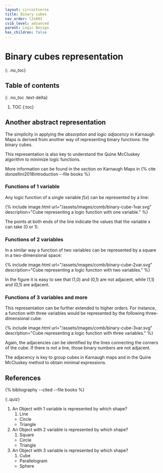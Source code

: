 ```yaml
---
layout: circuitverse
title: Binary cubes
nav_order: l2s003
cvib_level: advanced
parent: Logic Design
has_children: false
---
```



# Binary cubes representation
{: .no_toc}


## Table of contents
{: .no_toc .text-delta}

1. TOC
{:toc}


## Another abstract representation

The simplicity in applying the *absorption* and *logic adjacency* in Karnaugh Maps is derived from another way of representing binary functions: the binary cubes.

This representation is also key to understand the Quine McCluskey algorithm to minimize logic functions.

More information can be found in the section on Karnaugh Maps in {% cite donzellini2018introduction --file books %}


### Functions of 1 variable

Any logic function of a single variable $f(x)$ can be represented by a line:

{% include image.html url="/assets/images/comb/binary-cube-1var.svg" description="Cube representing a logic function with one variable." %}

The points at both ends of the line indicate the values that the variable $x$ can take (0 or 1).


### Functions of 2 variables

In a similar way a function of two variables can be represented by a square in a two-dimensional space:

{% include image.html url="/assets/images/comb/binary-cube-2var.svg" description="Cube representing a logic function with two variables." %}

In the figure it is easy to see that (1,0) and (0,1) are not adjacent, while (1,1) and (0,1) are adjacent.


### Functions of 3 variables and more

This representation can be further extended to higher orders. For instance, a function with three variables would be represented by the following three-dimensional cube:

{% include image.html url="/assets/images/comb/binary-cube-3var.svg" description="Cube representing a logic function with three variables." %}

Again, the adjacencies can be identified by the lines connecting the corners of the cube. If there is not a line, those binary numbers are not adjacent.

The adjacency is key to group cubes in Karnaugh maps and in the Quine McCluskey method to obtain minimal expressions.


## References

{% bibliography --cited  --file books %}

{:.quiz}
1. An Object with 1 variable is represented by which shape?
   1. Line
   * Circle
   * Triangle
2. An Object with 2 variable is represented by which shape?
   1. Square
   * Circle
   * Triangle
3. An Object with 3 variable is represented by which shape?
      1. Cube
      * Parallelogram
      * Sphere
